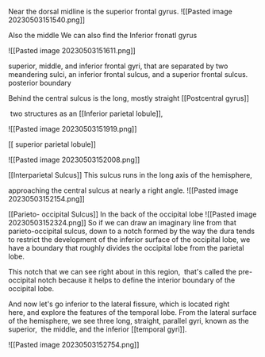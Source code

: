 Near the dorsal midline is the superior frontal gyrus.
![[Pasted image 20230503151540.png]]

Also the middle
We can also find the Inferior fronatl gyrus

![[Pasted image 20230503151611.png]]

superior, middle, and inferior frontal gyri, that are separated by two meandering sulci, an inferior frontal sulcus, and a superior frontal sulcus.
posterior boundary 

Behind  the central sulcus is the long, mostly straight [[Postcentral gyrus]]

 two structures as an [[Inferior parietal lobule]], 


![[Pasted image 20230503151919.png]]

[[ superior parietal lobule]]

![[Pasted image 20230503152008.png]]


[[Interparietal Sulcus]] This  sulcus runs in the long axis of the hemisphere, 

approaching the central sulcus at nearly a right angle. 
![[Pasted image 20230503152154.png]] 

[[Parieto- occipital Sulcus]] In the  back of the occipital lobe
![[Pasted image 20230503152324.png]]
So if we can draw an imaginary line from that parieto-occipital sulcus, down to a notch formed by the way the dura tends to restrict the development of the inferior surface of the occipital lobe, we have a boundary that roughly divides the occipital lobe from the parietal lobe.

This notch that we can see right about in this region,  that's called the pre-occipital notch because it helps to define the interior boundary of the occipital lobe.


And now let's go inferior to the lateral fissure, which is located right here, and explore the features of the temporal lobe. From the lateral surface of the hemisphere, we see three long, straight, parallel gyri, known as the superior,  the middle, and the inferior [[temporal gyri]].

![[Pasted image 20230503152754.png]]


